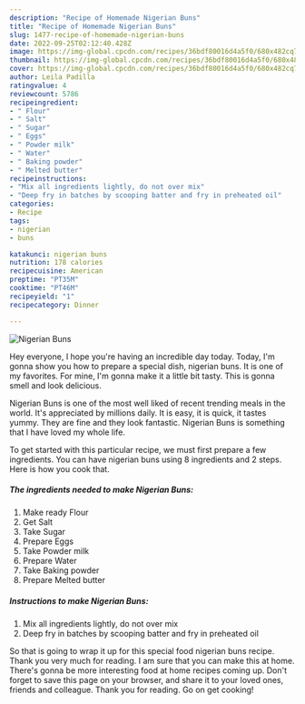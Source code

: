 ```yaml
---
description: "Recipe of Homemade Nigerian Buns"
title: "Recipe of Homemade Nigerian Buns"
slug: 1477-recipe-of-homemade-nigerian-buns
date: 2022-09-25T02:12:40.428Z
image: https://img-global.cpcdn.com/recipes/36bdf80016d4a5f0/680x482cq70/nigerian-buns-recipe-main-photo.jpg
thumbnail: https://img-global.cpcdn.com/recipes/36bdf80016d4a5f0/680x482cq70/nigerian-buns-recipe-main-photo.jpg
cover: https://img-global.cpcdn.com/recipes/36bdf80016d4a5f0/680x482cq70/nigerian-buns-recipe-main-photo.jpg
author: Leila Padilla
ratingvalue: 4
reviewcount: 5786
recipeingredient:
- " Flour"
- " Salt"
- " Sugar"
- " Eggs"
- " Powder milk"
- " Water"
- " Baking powder"
- " Melted butter"
recipeinstructions:
- "Mix all ingredients lightly, do not over mix"
- "Deep fry in batches by scooping batter and fry in preheated oil"
categories:
- Recipe
tags:
- nigerian
- buns

katakunci: nigerian buns 
nutrition: 178 calories
recipecuisine: American
preptime: "PT35M"
cooktime: "PT46M"
recipeyield: "1"
recipecategory: Dinner

---
```



![Nigerian Buns](https://img-global.cpcdn.com/recipes/36bdf80016d4a5f0/680x482cq70/nigerian-buns-recipe-main-photo.jpg)

Hey everyone, I hope you're having an incredible day today. Today, I'm gonna show you how to prepare a special dish, nigerian buns. It is one of my favorites. For mine, I'm gonna make it a little bit tasty. This is gonna smell and look delicious.



Nigerian Buns is one of the most well liked of recent trending meals in the world. It's appreciated by millions daily. It is easy, it is quick, it tastes yummy. They are fine and they look fantastic. Nigerian Buns is something that I have loved my whole life.


To get started with this particular recipe, we must first prepare a few ingredients. You can have nigerian buns using 8 ingredients and 2 steps. Here is how you cook that.

<!--inarticleads1-->

##### The ingredients needed to make Nigerian Buns:

1. Make ready  Flour
1. Get  Salt
1. Take  Sugar
1. Prepare  Eggs
1. Take  Powder milk
1. Prepare  Water
1. Take  Baking powder
1. Prepare  Melted butter




<!--inarticleads2-->

##### Instructions to make Nigerian Buns:

1. Mix all ingredients lightly, do not over mix
1. Deep fry in batches by scooping batter and fry in preheated oil




So that is going to wrap it up for this special food nigerian buns recipe. Thank you very much for reading. I am sure that you can make this at home. There's gonna be more interesting food at home recipes coming up. Don't forget to save this page on your browser, and share it to your loved ones, friends and colleague. Thank you for reading. Go on get cooking!

